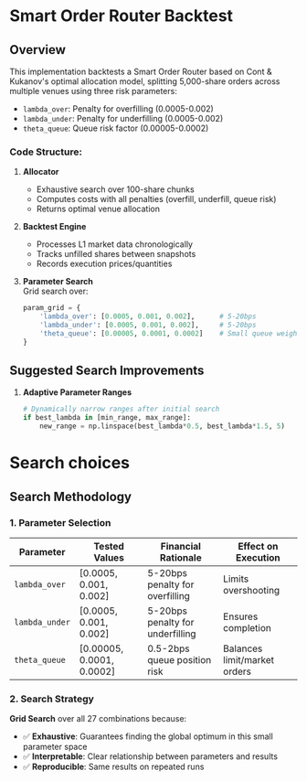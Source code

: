 # Smart Order Router Backtest

## Overview
This implementation backtests a Smart Order Router based on Cont & Kukanov's optimal allocation model, splitting 5,000-share orders across multiple venues using three risk parameters:
- `lambda_over`: Penalty for overfilling (0.0005-0.002)
- `lambda_under`: Penalty for underfilling (0.0005-0.002)  
- `theta_queue`: Queue risk factor (0.00005-0.0002)
  
### Code Structure:
1. **Allocator**  
   - Exhaustive search over 100-share chunks
   - Computes costs with all penalties (overfill, underfill, queue risk)
   - Returns optimal venue allocation

2. **Backtest Engine**  
   - Processes L1 market data chronologically
   - Tracks unfilled shares between snapshots
   - Records execution prices/quantities

3. **Parameter Search**  
   Grid search over:
   ```python
   param_grid = {
       'lambda_over': [0.0005, 0.001, 0.002],      # 5-20bps
       'lambda_under': [0.0005, 0.001, 0.002],     # 5-20bps  
       'theta_queue': [0.00005, 0.0001, 0.0002]    # Small queue weights
   }

## Suggested Search Improvements
1. **Adaptive Parameter Ranges**  
   ```python
   # Dynamically narrow ranges after initial search
   if best_lambda in [min_range, max_range]:
       new_range = np.linspace(best_lambda*0.5, best_lambda*1.5, 5)

# Search choices
## Search Methodology
### 1. Parameter Selection
| Parameter       | Tested Values       | Financial Rationale               | Effect on Execution |
|----------------|---------------------|----------------------------------|---------------------|
| `lambda_over`  | [0.0005, 0.001, 0.002] | 5-20bps penalty for overfilling | Limits overshooting |
| `lambda_under` | [0.0005, 0.001, 0.002] | 5-20bps penalty for underfilling | Ensures completion |
| `theta_queue`  | [0.00005, 0.0001, 0.0002] | 0.5-2bps queue position risk | Balances limit/market orders |

### 2. Search Strategy
**Grid Search** over all 27 combinations because:
- ✅ **Exhaustive**: Guarantees finding the global optimum in this small parameter space  
- ✅ **Interpretable**: Clear relationship between parameters and results  
- ✅ **Reproducible**: Same results on repeated runs  


